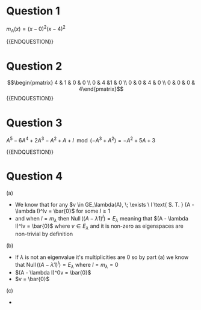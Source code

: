 # Question 1

$m_A(x) = (x-0)^2(x-4)^2$

{{ENDQUESTION}}

# Question 2

$$\begin{pmatrix} 4 & 1 & 0 & 0 \\ 0 & 4 &1 & 0  \\ 0 & 0 & 4 & 0 \\ 0 & 0 & 0 & 4\end{pmatrix}$$
{{ENDQUESTION}}

# Question 3

$A^5 -6A^4+2A^3 - A^2 + A + I \mod (-A^3 + A^2) = -A^2 +5A + 3$

{{ENDQUESTION}}

# Question 4

(a)

- We know that for any $v \in GE_\lambda(A), \; \exists \ l \text{ S. T. } (A - \lambda I)^lv = \bar{0}$ for some $l \geq 1$
- and when $l = m_\lambda$ then $\operatorname{Null}((A-\lambda 1)^l) = E_\lambda$ meaning that $(A - \lambda I)^lv = \bar{0}$ where $v \in E_\lambda$ and it is non-zero as eigenspaces are non-trivial by definition

(b)

- If $\lambda$ is not an eigenvalue it's multiplicities are 0 so by part (a) we know that $\operatorname{Null}((A-\lambda 1)^l) = E_\lambda$ where $l = m_\lambda = 0$ 
- $(A - \lambda I)^0v = \bar{0}$
- $v = \bar{0}$

(c)

- 